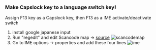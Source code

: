 ### Make Capslock key to a language switch key!
Assign F13 key as a Capslock key, then F13 as a IME activate/deactivate switch
1. install google japanese input
2. Run "regedit" and edit Scancode map -> [source](https://www.youtube.com/watch?v=PlPoG7MAt_g)
![scancodemap](../images/scancodemap.png)
3. Go to IME options -> properties and add these four lines
![ime](../images/kotoeri.png)
